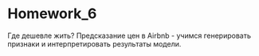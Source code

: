 # Homework_6
Где дешевле жить? Предсказание цен в Airbnb - учимся генерировать признаки и интерпретировать результаты модели.
